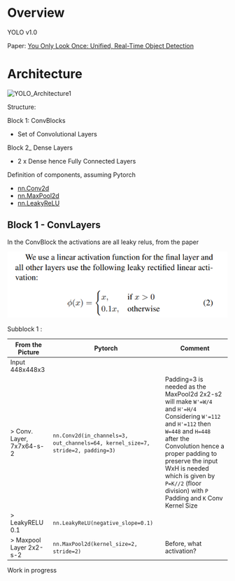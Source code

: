 
# Overview 

YOLO v1.0 

Paper: [You Only Look Once: Unified, Real-Time Object Detection](https://arxiv.org/abs/1506.02640)



# Architecture 

![YOLO_Architecture1](https://www.researchgate.net/publication/329038564/figure/fig2/AS:694681084112900@1542636285619/YOLO-architecture-YOLO-architecture-is-inspired-by-GooLeNet-model-for-image.ppm)

Structure: 

Block 1: ConvBlocks 

- Set of Convolutional Layers 

Block 2_ Dense Layers 

- 2 x Dense hence Fully Connected Layers 

Definition of components, assuming Pytorch 

- [nn.Conv2d](https://pytorch.org/docs/stable/generated/torch.nn.Conv2d.html)
- [nn.MaxPool2d](https://pytorch.org/docs/master/generated/torch.nn.MaxPool2d.html)
- [nn.LeakyReLU](https://pytorch.org/docs/master/generated/torch.nn.LeakyReLU.html)

## Block 1 - ConvLayers 

In the ConvBlock the activations are all leaky relus, from the paper 

![Img1](YOLOv1_LeakyRELU1.png)

Subblock 1 : 

| From the Picture | Pytorch | Comment | 
| --- | --- | --- |
| Input 448x448x3 |  |  | 
| > Conv. Layer, 7x7x64-s-2 | `nn.Conv2d(in_channels=3, out_channels=64, kernel_size=7, stride=2, padding=3)` | Padding=3 is needed as the MaxPool2d 2x2-s2 will make `W'=W/4` and `H'=H/4` <br/> Considering `W'=112` and `H'=112` then `W=448` and `H=448` after the Convolution hence a proper padding to preserve the input WxH is needed which is given by `P=K//2` (floor division) with `P` Padding and `K` Conv Kernel Size |
| > LeakyRELU 0.1 | `nn.LeakyReLU(negative_slope=0.1)` |  | 
| > Maxpool Layer 2x2-s-2 | `nn.MaxPool2d(kernel_size=2, stride=2)` | Before, what activation? | 

Work in progress 


